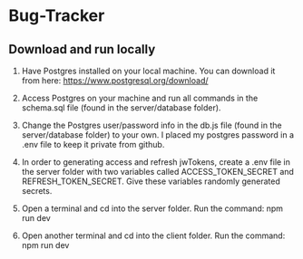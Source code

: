 # Bug-Tracker

## Download and run locally

1. Have Postgres installed on your local machine. You can download it from here: https://www.postgresql.org/download/

2. Access Postgres on your machine and run all commands in the schema.sql file (found in the server/database folder).

3. Change the Postgres user/password info in the db.js file (found in the server/database folder) to your own. I placed my postgres password in a .env file to keep it private from github.

4. In order to generating access and refresh jwTokens, create a .env file in the server folder with two variables called ACCESS_TOKEN_SECRET and REFRESH_TOKEN_SECRET. Give these variables randomly generated secrets.

5. Open a terminal and cd into the server folder. Run the command: npm run dev

6. Open another terminal and cd into the client folder. Run the command: npm run dev
